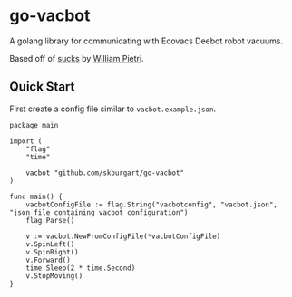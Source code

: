 # go-vacbot

A golang library for communicating with Ecovacs Deebot robot vacuums.

Based off of [sucks](https://github.com/wpietri/sucks) by [William Pietri](https://github.com/wpietri).

## Quick Start
First create a config file similar to `vacbot.example.json`.

```golang
package main

import (
	"flag"
	"time"

	vacbot "github.com/skburgart/go-vacbot"
)

func main() {
	vacbotConfigFile := flag.String("vacbotconfig", "vacbot.json", "json file containing vacbot configuration")
	flag.Parse()

	v := vacbot.NewFromConfigFile(*vacbotConfigFile)
	v.SpinLeft()
	v.SpinRight()
	v.Forward()
	time.Sleep(2 * time.Second)
	v.StopMoving()
}
```
